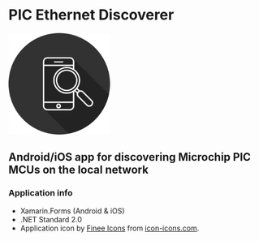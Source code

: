 # PIC Ethernet Discoverer

<img src="/PIC Ethernet Discoverer/PIC Ethernet Discoverer/Images/logo.png" alt="App logo" height="200"/>

## Android/iOS app for discovering Microchip PIC MCUs on the local network

### Application info
- Xamarin.Forms (Android & iOS)
- .NET Standard 2.0
- Application icon by [Finee Icons](https://icon-icons.com/users/OwQZcKa644lKTrLZuZCkc/icon-sets/) from [icon-icons.com](https://icon-icons.com/icon/search-locate-find-phone-mobile/80465).
